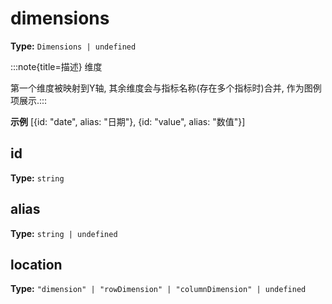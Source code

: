 # dimensions

**Type:** `Dimensions | undefined`

:::note{title=描述}
维度



第一个维度被映射到Y轴, 其余维度会与指标名称(存在多个指标时)合并, 作为图例项展示.:::

**示例**
[{id: "date", alias: "日期"}, {id: "value", alias: "数值"}]



## id

**Type:** `string`

## alias

**Type:** `string | undefined`

## location

**Type:** `"dimension" | "rowDimension" | "columnDimension" | undefined`

